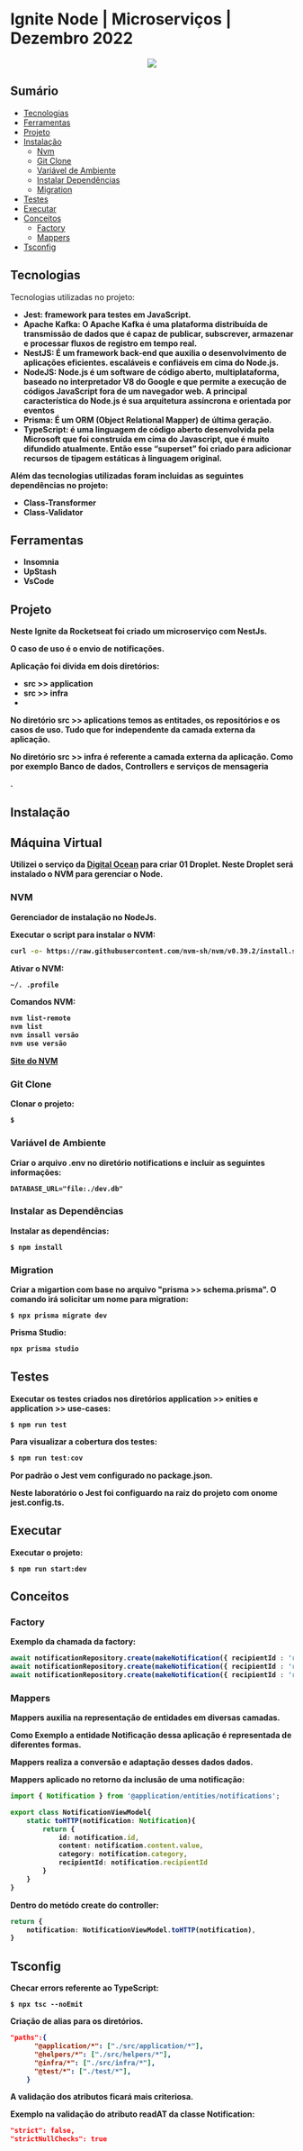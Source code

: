 # Ignite Node | Microserviços | Dezembro 2022

<p align="center">
   <img src="http://img.shields.io/static/v1?label=STATUS&message=EM%20DESENVOLVIMENTO&color=red&style=for-the-badge"/>
</p>

## Sumário

* [Tecnologias](#tecnologias)
* [Ferramentas](#ferramentas)
* [Projeto](#projeto)
* [Instalação](#instalação)
   - [Nvm](##nvm)
   - [Git Clone](##git-clone)
   - [Variável de Ambiente](##variável-de-ambiente)
   - [Instalar Dependências](##instalar-dependências)
   - [Migration](##migration)
* [Testes](#testes)
* [Executar](#executar)
* [Conceitos](#conceitos)
   - [Factory](#factory)
   - [Mappers](#mappers)
* [Tsconfig](#tsconfig)


## Tecnologias

<p>Tecnologias utilizadas no projeto:</p>

<ul><b>
<li><b>Jest:</b> framework para testes em JavaScript.</li>
<li><b>Apache Kafka:</b> O Apache Kafka é uma plataforma distribuída de transmissão de dados que é capaz de publicar, subscrever, armazenar e processar fluxos de registro em tempo real.</li>
<li><b>NestJS:</b> É um framework back-end que auxilia o desenvolvimento de aplicações eficientes. escaláveis e confiáveis em cima do Node.js.</li>
<li><b>NodeJS:</b> Node.js é um software de código aberto, multiplataforma, baseado no interpretador V8 do Google e que permite a execução de códigos JavaScript fora de um navegador web. A principal característica do Node.js é sua arquitetura assíncrona e orientada por eventos</li>
<li><b>Prisma:</b> É um ORM (Object Relational Mapper) de última geração.</li>
<li><b>TypeScript:</b> é uma linguagem de código aberto desenvolvida pela Microsoft que foi construída em cima do Javascript, que é muito difundido atualmente. Então esse “superset” foi criado para adicionar recursos de tipagem estáticas à linguagem original.</li>
</ul>

<p>Além das tecnologias utilizadas foram incluidas as seguintes dependências no projeto:</p>
<ul>
<li>Class-Transformer</li>
<li>Class-Validator</li>
</ul>

## Ferramentas

<ul>
<li>Insomnia</li>
<li>UpStash</li>
<li>VsCode</li>
</ul>

## Projeto 

<p>Neste Ignite da Rocketseat foi criado um microserviço com NestJs.</p>

<p>O caso de uso é o envio de notificações.</p>

<p>Aplicação foi divida em dois diretórios:</p>

<ul>
<li>src >> application</li>
<li>src >> infra<li>
</ul>

<p>No diretório <b>src >> aplications</b> temos as entitades, os repositórios e os casos de uso. Tudo que for independente da camada externa da aplicação.</p>

<p>No diretório <b>src >> infra</b> é referente a camada externa da aplicação. Como por exemplo Banco de dados, Controllers e serviços de mensageria</p>.


## Instalação

## Máquina Virtual

Utilizei o serviço da [Digital Ocean](https://www.digitalocean.com/) para criar 01 Droplet.
Neste Droplet será instalado o NVM para gerenciar o Node.


### NVM

<p>Gerenciador de instalação no NodeJs.</p>

<p>Executar o script para instalar o NVM:</p>

``` bash
curl -o- https://raw.githubusercontent.com/nvm-sh/nvm/v0.39.2/install.sh | bash
```

<p>Ativar o NVM: </p>

``` bash
~/. .profile
```

<p>Comandos NVM: </p>

``` bash
nvm list-remote
nvm list
nvm insall versão
nvm use versão
```

[Site do NVM](https://github.com/nvm-sh/nvm)

### Git Clone

<p>Clonar o projeto:</p>

``` git
$
```

### Variável de Ambiente

<p>Criar o arquivo <b>.env</b> no diretório notifications e incluir as seguintes informações:</p>

``` env
DATABASE_URL="file:./dev.db"
```

### Instalar as Dependências

<p>Instalar as dependências: </p>

```
$ npm install
```

### Migration

<p>Criar a migartion com base no arquivo "prisma >> schema.prisma". O comando irá solicitar um nome para migration:</p>

```
$ npx prisma migrate dev
```

<p>Prisma Studio:</p>

``` bash
npx prisma studio
```

## Testes 

<p>Executar os testes criados nos diretórios <b>application >> enities</b> e <b>application >> use-cases</b>:</p>

``` cli
$ npm run test
```

<p>Para visualizar a cobertura dos testes:</p>

``` ts
$ npm run test:cov
```

<p>Por padrão o Jest vem configurado no package.json.</p>
<p>Neste laboratório o Jest foi configuardo na raiz do projeto com onome <b>jest.config.ts</b>.


## Executar

<p>Executar o projeto:</p>

``` cli
$ npm run start:dev
```

## Conceitos

### Factory
<p>Exemplo da chamada da factory:</p>

``` ts
await notificationRepository.create(makeNotification({ recipientId : 'recipient-1'}),);
await notificationRepository.create(makeNotification({ recipientId : 'recipient-1'}),);
await notificationRepository.create(makeNotification({ recipientId : 'recipient-2'}),);
```

### Mappers

<p>Mappers auxilia na representação de entidades em diversas camadas.</p>
<p>Como Exemplo a entidade Notificação dessa aplicação é representada de diferentes formas.</p>
<p>Mappers realiza a conversão e adaptação desses dados dados.</p>

<p>Mappers aplicado no retorno da inclusão de uma notificação:</p>

``` ts
import { Notification } from '@application/entities/notifications';

export class NotificationViewModel{
    static toHTTP(notification: Notification){
        return {
            id: notification.id,
            content: notification.content.value,
            category: notification.category,
            recipientId: notification.recipientId        
        }
    }   
}
```

<p>Dentro do metódo create do controller:</p>

``` ts
return {
    notification: NotificationViewModel.toHTTP(notification),
}
```


## Tsconfig

<p>Checar errors referente ao TypeScript:</p>

```
$ npx tsc --noEmit
```

<p>Criação de alias para os diretórios.</p>

``` json
"paths":{
      "@application/*": ["./src/application/*"],
      "@helpers/*": ["./src/helpers/*"],
      "@infra/*": ["./src/infra/*"],
      "@test/*": ["./test/*"],
    }
```

<p>A validação dos atributos ficará mais criteriosa.</p>
<p>Exemplo na validação do atributo readAT da classe Notification:</p>

``` json
"strict": false,
"strictNullChecks": true
```

